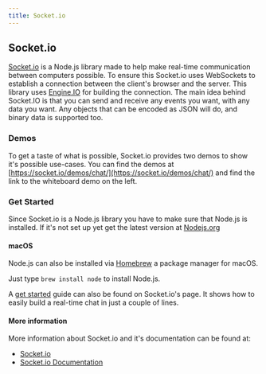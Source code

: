 ```yaml
---
title: Socket.io
---
```


## Socket.io

[Socket.io](https://socket.io/) is a Node.js library made to help make real-time communication between computers possible. To ensure this Socket.io uses WebSockets to establish a connection between the client's browser and the server. This library uses [Engine.IO](https://github.com/socketio/engine.io) for building the connection.
The main idea behind Socket.IO is that you can send and receive any events you want, with any data you want. Any objects that can be encoded as JSON will do, and binary data is supported too.

### Demos

To get a taste of what is possible, Socket.io provides two demos to show it's possible use-cases. You can find the demos at [https://socket.io/demos/chat/](https://socket.io/demos/chat/) and find the link to the whiteboard demo on the left.

### Get Started 

Since Socket.io is a Node.js library you have to make sure that Node.js is installed. 
If it's not set up yet get the latest version at [Nodejs.org](https://nodejs.org/)

#### macOS

Node.js can also be installed via [Homebrew](https://brew.sh/) a package manager for macOS.

Just type `brew install node` to install Node.js.  

A [get started](https://socket.io/get-started/chat/) guide can also be found on Socket.io's page. It shows how to easily build a real-time chat in just a couple of lines.

#### More information

More information about Socket.io and it's documentation can be found at:
- [Socket.io](https://socket.io/)
- [Socket.io Documentation](https://socket.io/docs/)
